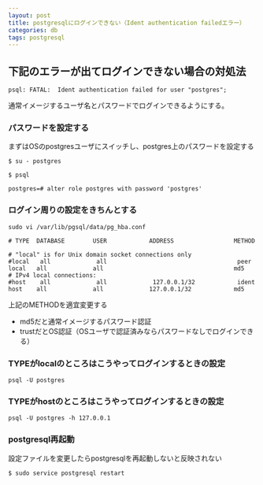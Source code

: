 ```yaml
---
layout: post
title: postgresqlにログインできない（Ident authentication failedエラー）
categories: db
tags: postgresql
---
```



## 下記のエラーが出てログインできない場合の対処法

```
psql: FATAL:  Ident authentication failed for user "postgres";
```

通常イメージするユーザ名とパスワードでログインできるようにする。

### パスワードを設定する

まずはOSのpostgresユーザにスイッチし、postgres上のパスワードを設定する

```
$ su - postgres
```

```
$ psql
```

```
postgres=# alter role postgres with password 'postgres'
```

### ログイン周りの設定をきちんとする

```
sudo vi /var/lib/pgsql/data/pg_hba.conf
```



```
# TYPE  DATABASE        USER            ADDRESS                 METHOD

# "local" is for Unix domain socket connections only
#local   all             all                                     peer
local   all             all                                     md5
# IPv4 local connections:
#host    all             all             127.0.0.1/32            ident
host    all             all             127.0.0.1/32            md5
```

上記のMETHODを適宜変更する

- md5だと通常イメージするパスワード認証
- trustだとOS認証（OSユーザで認証済みならパスワードなしでログインできる）

### TYPEがlocalのところはこうやってログインするときの設定

```
psql -U postgres
```

### TYPEがhostのところはこうやってログインするときの設定

```
psql -U postgres -h 127.0.0.1
```

### postgresql再起動

設定ファイルを変更したらpostgresqlを再起動しないと反映されない

```
$ sudo service postgresql restart
```




